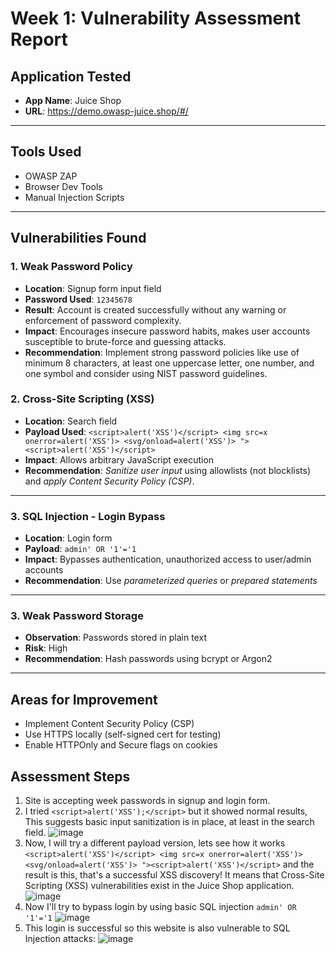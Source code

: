 # Week 1: Vulnerability Assessment Report

## Application Tested
- **App Name**: Juice Shop
- **URL**: https://demo.owasp-juice.shop/#/

---

## Tools Used
- OWASP ZAP
- Browser Dev Tools
- Manual Injection Scripts

---

## Vulnerabilities Found

### 1. Weak Password Policy
- **Location**: Signup form input field
- **Password Used**: `12345678`
- **Result**: Account is created successfully without any warning or enforcement of password complexity.
- **Impact**: Encourages insecure password habits, makes user accounts susceptible to brute-force and guessing attacks.
- **Recommendation**: Implement strong password policies like use of minimum 8 characters, at least one uppercase letter, one number, and one symbol and consider using NIST password guidelines.

### 2. Cross-Site Scripting (XSS)
- **Location**: Search field
- **Payload Used**: `<script>alert('XSS')</script>
<img src=x onerror=alert('XSS')>
<svg/onload=alert('XSS')>
"><script>alert('XSS')</script>`
- **Impact**: Allows arbitrary JavaScript execution
- **Recommendation**: *Sanitize user input* using allowlists (not blocklists) and *apply Content Security Policy (CSP)*.

---

### 3. SQL Injection - Login Bypass
- **Location**: Login form
- **Payload**: `admin' OR '1'='1`
- **Impact**: Bypasses authentication, unauthorized access to user/admin accounts
- **Recommendation**: Use *parameterized queries* or *prepared statements*

---

### 3. Weak Password Storage
- **Observation**: Passwords stored in plain text
- **Risk**: High
- **Recommendation**: Hash passwords using bcrypt or Argon2

---

## Areas for Improvement
- Implement Content Security Policy (CSP)
- Use HTTPS locally (self-signed cert for testing)
- Enable HTTPOnly and Secure flags on cookies

## Assessment Steps

1. Site is accepting week passwords in signup and login form.
2. I tried `<script>alert('XSS');</script>` but it showed normal results, This suggests basic input sanitization is in place, at least in the search field.
![image](https://github.com/user-attachments/assets/1d638001-bb4d-4918-8c0c-499065af9183)
3. Now, I will try a different payload version, lets see how it works
`<script>alert('XSS')</script>
<img src=x onerror=alert('XSS')>
<svg/onload=alert('XSS')>
"><script>alert('XSS')</script>` and the result is this, that's a successful XSS discovery! It means that Cross-Site Scripting (XSS) vulnerabilities exist in the Juice Shop application.
![image](https://github.com/user-attachments/assets/07bbceea-4504-431d-bf83-fd86d5794bd3)
4. Now I'll try to bypass login by using basic SQL injection `admin' OR '1'='1`
![image](https://github.com/user-attachments/assets/7a7b8b0e-ff05-4969-a17d-4b4b823f1da1)
5. This login is successful so this website is also vulnerable to SQL Injection attacks:
![image](https://github.com/user-attachments/assets/efcaaf2c-199a-4078-8efe-37ca6be2c29a)

